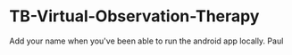 # TB-Virtual-Observation-Therapy
Add your name when you've been able to run the android app locally.
Paul
